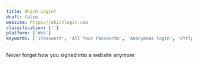 ```yaml
---
title: Which Login?
draft: false 
website: https://whichlogin.com
classification: ['']
platform: ['Web']
keywords: ['1Password', 'All Your Passwords', 'Anonymous login', 'Ctrlpanel', 'Dashlane', 'Dashlane Password Changer', 'Drive Password', 'Face Login For WordPress', 'Fast', 'Firefox Lockwise', 'Gpass', 'KeeWeb', 'LessPass', 'LoginPress', 'MasterPassword', 'Myki For Teams', 'Padloc', 'Password Chef', 'Passwork.pro', 'Reggy', 'UpdateYourPass', 'bitwarden', 'nextPass']
---
```

Never forget how you signed into a website anymore
